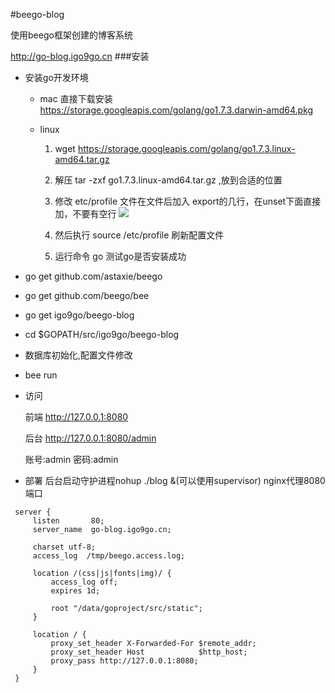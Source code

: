 #beego-blog

使用beego框架创建的博客系统

http://go-blog.igo9go.cn
###安装
- 安装go开发环境
    - mac 直接下载安装 https://storage.googleapis.com/golang/go1.7.3.darwin-amd64.pkg
    
    - linux
    
        1. wget https://storage.googleapis.com/golang/go1.7.3.linux-amd64.tar.gz
        2. 解压 tar -zxf go1.7.3.linux-amd64.tar.gz ,放到合适的位置
        
        3. 修改 etc/profile 文件在文件后加入 export的几行，在unset下面直接加，不要有空行
        ![](http://oc9orpe44.bkt.clouddn.com/16-10-31/49731129.jpg)
        
        4. 然后执行 source /etc/profile 刷新配置文件
        
        5. 运行命令 go 测试go是否安装成功
        
- go get github.com/astaxie/beego
- go get github.com/beego/bee
- go get igo9go/beego-blog

- cd $GOPATH/src/igo9go/beego-blog

- 数据库初始化,配置文件修改

- bee run 

- 访问 

    前端 http://127.0.0.1:8080
    
    后台 http://127.0.0.1:8080/admin
    
    账号:admin
    密码:admin
  
- 部署
    后台启动守护进程nohup ./blog &(可以使用supervisor)
    nginx代理8080端口

```
 server {
     listen       80;
     server_name  go-blog.igo9go.cn;
 
     charset utf-8;
     access_log  /tmp/beego.access.log;
 
     location /(css|js|fonts|img)/ {
         access_log off;
         expires 1d;
 
         root "/data/goproject/src/static";
     }
 
     location / {
         proxy_set_header X-Forwarded-For $remote_addr;
         proxy_set_header Host            $http_host;
         proxy_pass http://127.0.0.1:8080;
     }
 }
 ```
 

